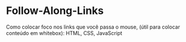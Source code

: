 # Follow-Along-Links
Como colocar foco nos links que você passa o mouse, (útil para colocar conteúdo em whitebox): HTML, CSS, JavaScript
